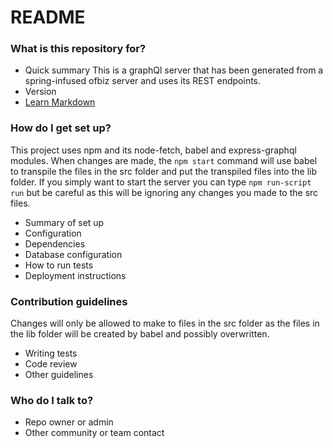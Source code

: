 # README #

### What is this repository for? ###

* Quick summary
This is a graphQl server that has been generated from a spring-infused ofbiz server and uses its REST endpoints.
* Version
* [Learn Markdown](https://bitbucket.org/tutorials/markdowndemo)

### How do I get set up? ###

This project uses npm and its node-fetch, babel and express-graphql modules. When changes are made, the `npm start` command will use babel to transpile the files in the src folder and put the transpiled files into the lib folder. If you simply want to start the server you can type `npm run-script run` but be careful as this will be ignoring any changes you made to the src files.
* Summary of set up
* Configuration
* Dependencies
* Database configuration
* How to run tests
* Deployment instructions

### Contribution guidelines ###

Changes will only be allowed to make to files in the src folder as the files in the lib folder will be created by babel and possibly overwritten.
* Writing tests
* Code review
* Other guidelines

### Who do I talk to? ###

* Repo owner or admin
* Other community or team contact